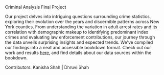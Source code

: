 Criminal Analysis Final Project

Our project delves into intriguing questions surrounding crime statistics, exploring their evolution over the years and discernible patterns across New York counties. From understanding the variation in adult arrest rates and its correlation with demographic makeup to identifying predominant index crimes and evaluating law enforcement contributions, our journey through the data unveils surprising insights and expected trends. We've compiled our findings into a neat and accessible bookdown format. Check out our work and results [here](https://github.com/Kanisha-Shah/NYC-Crime-County-Insights), and find details about our data sources within the bookdown.

Contributors:
Kanisha Shah | Dhruvi Shah 
